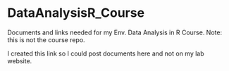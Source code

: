 # DataAnalysisR_Course
Documents and links needed for my Env. Data Analysis in R Course. Note: this is not the course repo. 

I created this link so I could post documents here and not on my lab website. 
